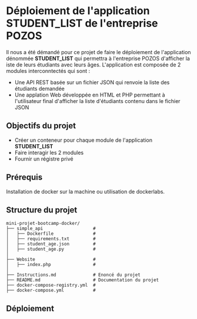 # Déploiement de l'application **STUDENT_LIST** de l'entreprise POZOS
Il nous a été démandé pour ce projet de faire le déploiement de l'application dénommée **STUDENT_LIST** qui permettra à l'entreprise POZOS d'afficher la iste de leurs étudiants avec leurs âges.
L'application est composée de 2 modules interconntectés qui sont :
- Une API REST basée sur un fichier JSON qui renvoie la liste des étudiants demandée
- Une applation Web développée en HTML et PHP permettant à l'utilisateur final d'afficher la liste d'étudiants contenu dans le fichier JSON

## Objectifs du projet

- Créer un conteneur pour chaque module de l'application **STUDENT_LIST**
- Faire interagir les 2 modules
- Fournir un régistre privé

## Prérequis

Installation de docker sur la machine ou utilisation de dockerlabs.

## Structure du projet

```
mini-projet-bootcamp-docker/
├── simple_api                   # 
│   ├── Dockerfile               # 
│   ├── requirements.txt         # 
│   ├── student_age.json         # 
│   ├── student_age.py           # 
│
├── Website                      # 
│   ├── index.php                # 
│
├── Instructions.md              # Enoncé du projet
├── README.md                    # Documentation du projet
├── docker-compose-registry.yml  #
├── docker-compose.yml           #
````


## Déploiement
